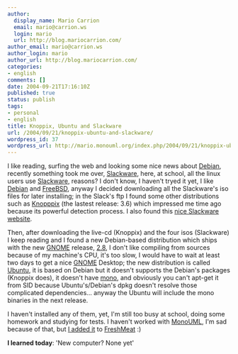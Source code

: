 ```yaml
---
author:
  display_name: Mario Carrion
  email: mario@carrion.ws
  login: mario
  url: http://blog.mariocarrion.com/
author_email: mario@carrion.ws
author_login: mario
author_url: http://blog.mariocarrion.com/
categories:
- english
comments: []
date: 2004-09-21T17:16:10Z
published: true
status: publish
tags:
- personal
- english
title: Knoppix, Ubuntu and Slackware
url: /2004/09/21/knoppix-ubuntu-and-slackware/
wordpress_id: 37
wordpress_url: http://mario.monouml.org/index.php/2004/09/21/knoppix-ubuntu-and-slackware/
---
```


<div style="clear:both;"></div>
<p>I like reading, surfing the web and looking some nice news about <a href="http://www.debian.org">Debian</a>, recently something took me over, <a href="http://www.slackware.org">Slackware</a>, here, at school, all the linux users use <a href="http://www.slackware.org">Slackware</a>, reasons? I don't know, I haven't tryed it yet, I like <a href="http://www.debian.org">Debian</a> and <a href="http://www.freebsd.org">FreeBSD</a>, anyway I decided downloading all the Slackware's iso files for later installing; in the Slack's ftp I found some other distributions such as <a href="http://www.knoppix.org">Knopppix</a> (the lastest release: 3.6) which impressed me time ago because its powerful detection process. I also found this <a href="http://www.insyte.uni.cc/">nice Slackware website</a>.</p>
<p>Then, after downloading the live-cd (Knoppix) and the four isos (Slackware) I keep reading and I found a new Debian-based distribution which ships with the new <a href="http://www.gnome.org">GNOME</a> release, <a href="http://www.gnome.org/start/2.8/">2.8</a>, I don't like compiling from sources because of my machine's CPU, it's too slow, I would have to wait at least two days to get a nice <a href="http://www.gnome.org">GNOME</a> Desktop; the new distribution is called <a href="http://www.ubuntulinux.org">Ubuntu</a>, it is based on Debian but it doesn't supports the Debian's packages (Knoppix does), it doesn't have <a href="http://www.mono-project.com">mono</a>, and obviously you can't apt-get it from SID because Ubuntu's/Debian's dpkg doesn't resolve those complicated dependencies... anyway the Ubuntu will include the mono binaries in the next release.</p>
<p>I haven't installed any of them, yet, I'm still too busy at school, doing some homework and studying for tests. I haven't worked with <a href="http://monouml.sf.net">MonoUML</a>, I'm sad because of that, but <a href="http://freshmeat.net/projects/monouml/">I added it</a> to <a href="http://www.freshmeat.net">FreshMeat</a> :)</p>
<p><span style="font-weight:bold;">I learned today</span>: 'New computer? None yet'
<div style="clear:both; padding-bottom: 0.25em;"></div>

